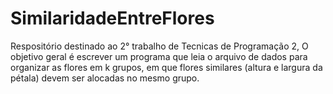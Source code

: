 # SimilaridadeEntreFlores
 Respositório destinado ao 2° trabalho de Tecnicas de Programação 2, O objetivo geral é escrever um programa que leia o arquivo de dados para organizar as flores em k grupos, em que flores similares (altura e largura da pétala) devem ser alocadas no mesmo grupo.
